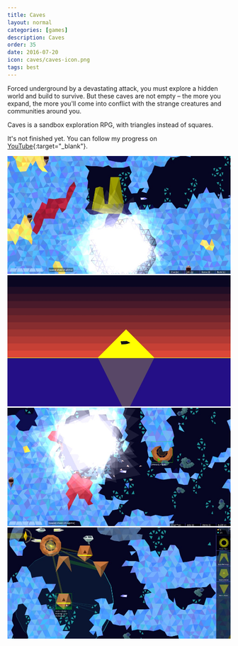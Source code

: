 ```yaml
---
title: Caves
layout: normal
categories: [games]
description: Caves
order: 35
date: 2016-07-20
icon: caves/caves-icon.png
tags: best
---
```


Forced underground by a devastating attack, you must explore a hidden world and build to survive. But these caves are not empty – the more you expand, the more you'll come into conflict with the strange creatures and communities around you.

Caves is a sandbox exploration RPG, with triangles instead of squares.

It's not finished yet. You can follow my progress on [YouTube](https://www.youtube.com/playlist?list=PLhfN_2j4oEez85kX-CavTwVBvXzBYGZ4N){:target="_blank"}.

![caves](caves0.jpg)
![caves](caves1.jpg)
![caves](caves2.jpg)
![caves](caves3.jpg)
